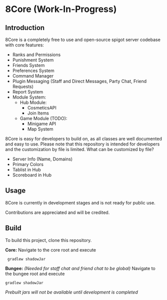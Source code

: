 # 8Core (Work-In-Progress)

## Introduction
8Core is a completely free to use and open-source spigot server codebase with core features:

- Ranks and Permissions
- Punishment System
- Friends System
- Preferences System
- Command Manager
- Plugin Messaging (Staff and Direct Messages, Party Chat, Friend Requests)
- Report System
- Module System:
   - Hub Module:
      - CosmeticsAPI
      - Join Items
   - Game Module (TODO):
      - Minigame API
      - Map System

8Core is easy for developers to build on, as all classes are well documented and easy to use.
Please note that this repository is intended for developers and the customization by file is limited.
What can be customized by file?
- Server Info (Name, Domains)
- Primary Colors
- Tablist in Hub
- Scoreboard in Hub

## Usage
8Core is currently in development stages and is not ready for public use. 

Contributions are appreciated and will be credited.

## Build
To build this project, clone this repository.

**Core:**
Navigate to the core root and execute
   
     gradlew shadowJar

**Bungee:** *(Needed for staff chat and friend chat to be global)*
Navigate to the bungee root and execute

    gradlew shadowJar

*Prebuilt jars will not be available until development is completed*
